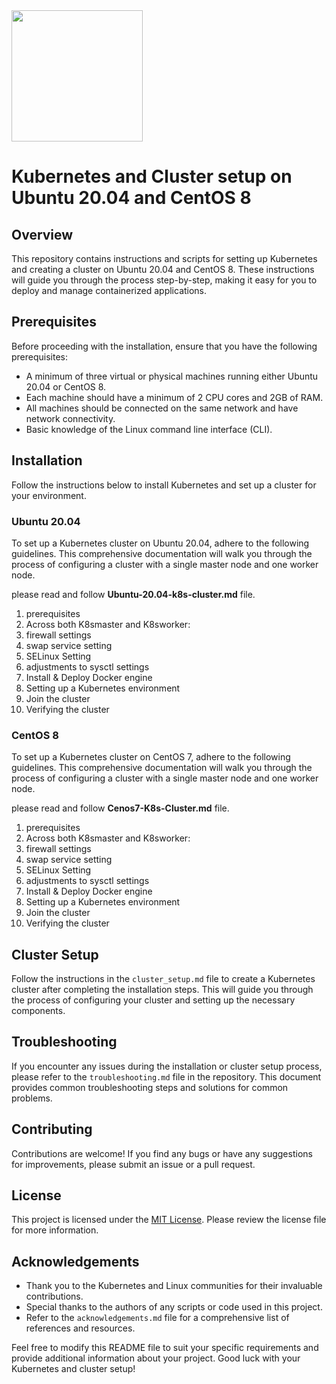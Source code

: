 <img src="https://kubernetes.io/images/nav_logo2.svg" width="210" style="margin-right: 10px;">

# Kubernetes and Cluster setup on Ubuntu 20.04 and CentOS 8

## Overview
This repository contains instructions and scripts for setting up Kubernetes and creating a cluster on Ubuntu 20.04 and CentOS 8.
These instructions will guide you through the process step-by-step, making it easy for you to deploy and manage containerized
applications.

## Prerequisites
Before proceeding with the installation, ensure that you have the following prerequisites:
- A minimum of three virtual or physical machines running either Ubuntu 20.04 or CentOS 8.
- Each machine should have a minimum of 2 CPU cores and 2GB of RAM.
- All machines should be connected on the same network and have network connectivity.
- Basic knowledge of the Linux command line interface (CLI).

## Installation
Follow the instructions below to install Kubernetes and set up a cluster for your environment.

### Ubuntu 20.04
To set up a Kubernetes cluster on Ubuntu 20.04, adhere to the following guidelines. This comprehensive documentation will
walk you through the process of configuring a cluster with a single master node and one worker node.

please read and follow **Ubuntu-20.04-k8s-cluster.md** file.

1. prerequisites
2. Across both K8smaster and K8sworker:
3. firewall settings
4. swap service setting
5. SELinux Setting
6. adjustments to sysctl settings
7. Install & Deploy Docker engine
8. Setting up a Kubernetes environment
9. Join the cluster
10. Verifying the cluster

### CentOS 8
To set up a Kubernetes cluster on CentOS 7, adhere to the following guidelines. This comprehensive documentation will
walk you through the process of configuring a cluster with a single master node and one worker node.

please read and follow **Cenos7-K8s-Cluster.md** file.

1. prerequisites
2. Across both K8smaster and K8sworker:
3. firewall settings
4. swap service setting
5. SELinux Setting
6. adjustments to sysctl settings
7. Install & Deploy Docker engine
8. Setting up a Kubernetes environment
9. Join the cluster
10. Verifying the cluster

## Cluster Setup
Follow the instructions in the `cluster_setup.md` file to create a Kubernetes cluster after completing the installation steps. This will guide you through the process of configuring your cluster and setting up the necessary components.

## Troubleshooting
If you encounter any issues during the installation or cluster setup process, please refer to the `troubleshooting.md` file in the repository. This document provides common troubleshooting steps and solutions for common problems.

## Contributing
Contributions are welcome! If you find any bugs or have any suggestions for improvements, please submit an issue or a pull request.

## License
This project is licensed under the [MIT License](https://github.com/your/repository/license.md). Please review the license file for more information.

## Acknowledgements
- Thank you to the Kubernetes and Linux communities for their invaluable contributions.
- Special thanks to the authors of any scripts or code used in this project.
- Refer to the `acknowledgements.md` file for a comprehensive list of references and resources.

Feel free to modify this README file to suit your specific requirements and provide additional information about your project. Good luck with your Kubernetes and cluster setup!
